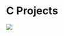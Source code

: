 C Projects
===

<img src="https://i.gr-assets.com/images/S/compressed.photo.goodreads.com/books/1391032531l/515601.jpg">
